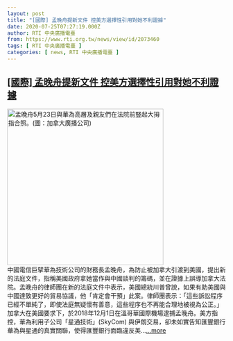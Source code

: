```yaml
---
layout: post
title: "[國際] 孟晚舟提新文件 控美方選擇性引用對她不利證據"
date: 2020-07-25T07:27:19.000Z
author: RTI 中央廣播電臺
from: https://www.rti.org.tw/news/view/id/2073460
tags: [ RTI 中央廣播電臺 ]
categories: [ news, RTI 中央廣播電臺 ]
---
```

<!--1595662039000-->
[[國際] 孟晚舟提新文件 控美方選擇性引用對她不利證據](https://www.rti.org.tw/news/view/id/2073460)
------

<div>
<img src="https://static.rti.org.tw/assets/thumbnails/2020/05/28/412d2ecf7bb3d42084a3b80c12d475fa.jpeg" width="360" alt="孟晚舟5月23日與華為高層及親友們在法院前豎起大拇指合照。(圖：加拿大廣播公司)" title="孟晚舟5月23日與華為高層及親友們在法院前豎起大拇指合照。(圖：加拿大廣播公司)"><br>中國電信巨擘華為技術公司的財務長孟晚舟，為防止被加拿大引渡到美國，提出新的法庭文件，指稱美國政府拿她當作與中國談判的籌碼，並在證據上誤導加拿大法院。孟晚舟的律師團在新的法庭文件中表示，美國總統川普曾說，如果有助美國與中國達致更好的貿易協議，他「肯定會干預」此案。律師團表示：「這些訴訟程序已經不單純了，即使法庭無疑懷有善意，這些程序也不再能合理地被視為公正。」加拿大在美國要求下，於2018年12月1日在溫哥華國際機場逮捕孟晚舟。美方指控，華為利用子公司「星通技術」(SkyCom) 與伊朗交易，卻未如實告知匯豐銀行華為與星通的真實關聯，使得匯豐銀行面臨違反美...<a target="_blank" href="https://www.rti.org.tw/news/view/id/2073460">...more</a>
</div>

